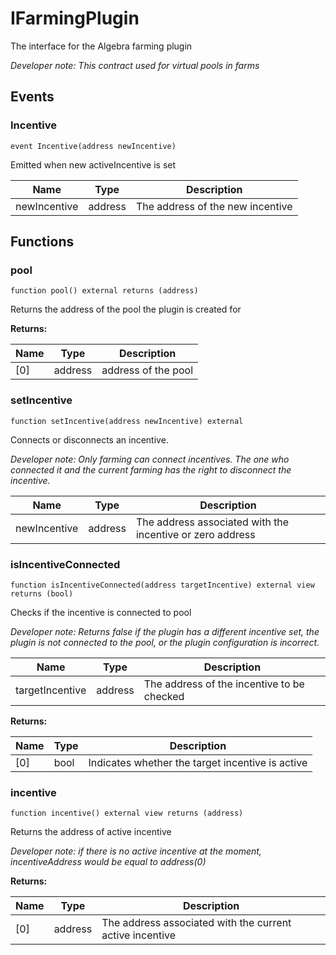 

# IFarmingPlugin


The interface for the Algebra farming plugin



*Developer note: This contract used for virtual pools in farms*


## Events
### Incentive

```solidity
event Incentive(address newIncentive)
```

Emitted when new activeIncentive is set

| Name | Type | Description |
| ---- | ---- | ----------- |
| newIncentive | address | The address of the new incentive |


## Functions
### pool

```solidity
function pool() external returns (address)
```

Returns the address of the pool the plugin is created for

**Returns:**

| Name | Type | Description |
| ---- | ---- | ----------- |
| [0] | address | address of the pool |

### setIncentive

```solidity
function setIncentive(address newIncentive) external
```

Connects or disconnects an incentive.

*Developer note: Only farming can connect incentives.
The one who connected it and the current farming has the right to disconnect the incentive.*

| Name | Type | Description |
| ---- | ---- | ----------- |
| newIncentive | address | The address associated with the incentive or zero address |

### isIncentiveConnected

```solidity
function isIncentiveConnected(address targetIncentive) external view returns (bool)
```

Checks if the incentive is connected to pool

*Developer note: Returns false if the plugin has a different incentive set, the plugin is not connected to the pool,
or the plugin configuration is incorrect.*

| Name | Type | Description |
| ---- | ---- | ----------- |
| targetIncentive | address | The address of the incentive to be checked |

**Returns:**

| Name | Type | Description |
| ---- | ---- | ----------- |
| [0] | bool | Indicates whether the target incentive is active |

### incentive

```solidity
function incentive() external view returns (address)
```

Returns the address of active incentive

*Developer note: if there is no active incentive at the moment, incentiveAddress would be equal to address(0)*

**Returns:**

| Name | Type | Description |
| ---- | ---- | ----------- |
| [0] | address | The address associated with the current active incentive |

